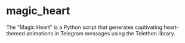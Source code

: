 # magic_heart
 The "Magic Heart" is a Python script that generates captivating heart-themed animations in Telegram messages using the Telethon library.
